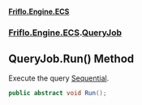 #### [Friflo.Engine.ECS](index.md#'index')
### [Friflo.Engine.ECS](Friflo.Engine.ECS.md#'Friflo.Engine.ECS').[QueryJob](QueryJob.md#'Friflo.Engine.ECS.QueryJob')

## QueryJob.Run() Method

Execute the query [Sequential](JobExecution.md#Friflo.Engine.ECS.JobExecution.Sequential#'Friflo.Engine.ECS.JobExecution.Sequential').

```csharp
public abstract void Run();
```